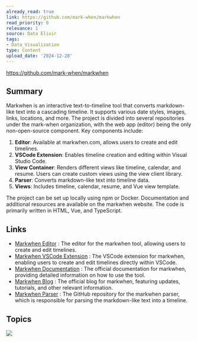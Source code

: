 ```yaml
---
already_read: true
link: https://github.com/mark-when/markwhen
read_priority: 0
relevance: 1
source: Data Elixir
tags:
- Data_Visualization
type: Content
upload_date: '2024-12-28'
---
```


https://github.com/mark-when/markwhen
## Summary

Markwhen is an interactive text-to-timeline tool that converts markdown-like text into a cascading timeline. It supports various date styles, images, links, locations, and more. The project is divided into several repositories under the mark-when organization, with the web app (editor) being the only non-open-source component. Key components include:

1. **Editor**: Available at markwhen.com, allows users to create and edit timelines.
2. **VSCode Extension**: Enables timeline creation and editing within Visual Studio Code.
3. **View Container**: Renders different views like timeline, calendar, and resume. Users can create custom views using the view client library.
4. **Parser**: Converts markdown-like text into timeline data.
5. **Views**: Includes timeline, calendar, resume, and Vue view template.

The project can be set up locally using npm or Docker. Documentation and additional resources are available on the markwhen website. The code is primarily written in HTML, Vue, and TypeScript.
## Links

- [Markwhen Editor](https://markwhen.com) : The editor for the markwhen tool, allowing users to create and edit timelines.
- [Markwhen VSCode Extension](https://marketplace.visualstudio.com/items?itemName=Markwhen.markwhen) : The VSCode extension for markwhen, enabling users to create and edit timelines directly within VSCode.
- [Markwhen Documentation](https://docs.markwhen.com) : The official documentation for markwhen, providing detailed information on how to use the tool.
- [Markwhen Blog](https://blog.markwhen.com) : The official blog for markwhen, featuring updates, tutorials, and other relevant information.
- [Markwhen Parser](https://github.com/mark-when/parser) : The GitHub repository for the markwhen parser, which is responsible for parsing the markdown-like text into a timeline.

## Topics

![](topics/Tool/Markwhen)